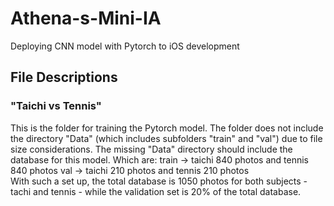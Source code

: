 # Athena-s-Mini-IA
Deploying CNN model with Pytorch to iOS development 

## File Descriptions
### "Taichi vs Tennis"
This is the folder for training the Pytorch model. The folder does not include the directory "Data" (which includes subfolders "train" and "val") due to file size considerations. The missing "Data" directory should include the database for this model. Which are:
train -> taichi 840 photos and tennis 840 photos
val -> taichi 210 photos and tennis 210 photos 
 <br /> With such a set up, the total database is 1050 photos for both subjects - tachi and tennis - while the validation set is 20% of the total database.
